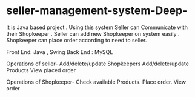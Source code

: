 # seller-management-system-Deep-
It is Java based project . Using this system Seller can Communicate with their Shopkeeper . Seller can add new Shopkeeper on system easily . Shopkeeper can place order according to need to seller.

Front End: Java , Swing
Back End : MySQL

Operations of seller-
Add/delete/update Shopkeepers
Add/delete/update Products
View placed order

Operations of Shopkeeper-
Check available Products.
Place order.
View order
